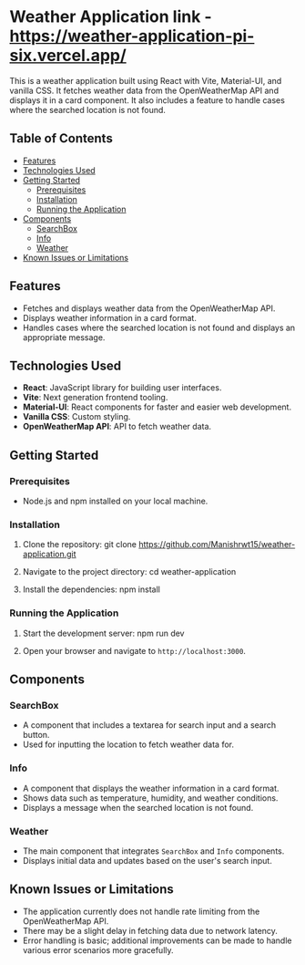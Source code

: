 # Weather Application  link - https://weather-application-pi-six.vercel.app/
 
This is a weather application built using React with Vite, Material-UI, and vanilla CSS. It fetches weather data from the OpenWeatherMap API and displays it in a card component. It also includes a feature to handle cases where the searched location is not found.

## Table of Contents
- [Features](#features)
- [Technologies Used](#technologies-used)
- [Getting Started](#getting-started)
  - [Prerequisites](#prerequisites)
  - [Installation](#installation)
  - [Running the Application](#running-the-application)
- [Components](#components)
  - [SearchBox](#searchbox)
  - [Info](#info)
  - [Weather](#weather)
- [Known Issues or Limitations](#known-issues-or-limitations)

## Features
- Fetches and displays weather data from the OpenWeatherMap API.
- Displays weather information in a card format.
- Handles cases where the searched location is not found and displays an appropriate message.

## Technologies Used
- **React**: JavaScript library for building user interfaces.
- **Vite**: Next generation frontend tooling.
- **Material-UI**: React components for faster and easier web development.
- **Vanilla CSS**: Custom styling.
- **OpenWeatherMap API**: API to fetch weather data.

## Getting Started

### Prerequisites
- Node.js and npm installed on your local machine.

### Installation
1. Clone the repository:
    git clone https://github.com/Manishrwt15/weather-application.git
   
3. Navigate to the project directory:
    cd weather-application
   
4. Install the dependencies:
    npm install
    

### Running the Application
1. Start the development server:
    npm run dev
    
2. Open your browser and navigate to `http://localhost:3000`.

## Components

### SearchBox
- A component that includes a textarea for search input and a search button.
- Used for inputting the location to fetch weather data for.

### Info
- A component that displays the weather information in a card format.
- Shows data such as temperature, humidity, and weather conditions.
- Displays a message when the searched location is not found.

### Weather
- The main component that integrates `SearchBox` and `Info` components.
- Displays initial data and updates based on the user's search input.

## Known Issues or Limitations
- The application currently does not handle rate limiting from the OpenWeatherMap API.
- There may be a slight delay in fetching data due to network latency.
- Error handling is basic; additional improvements can be made to handle various error scenarios more gracefully.
